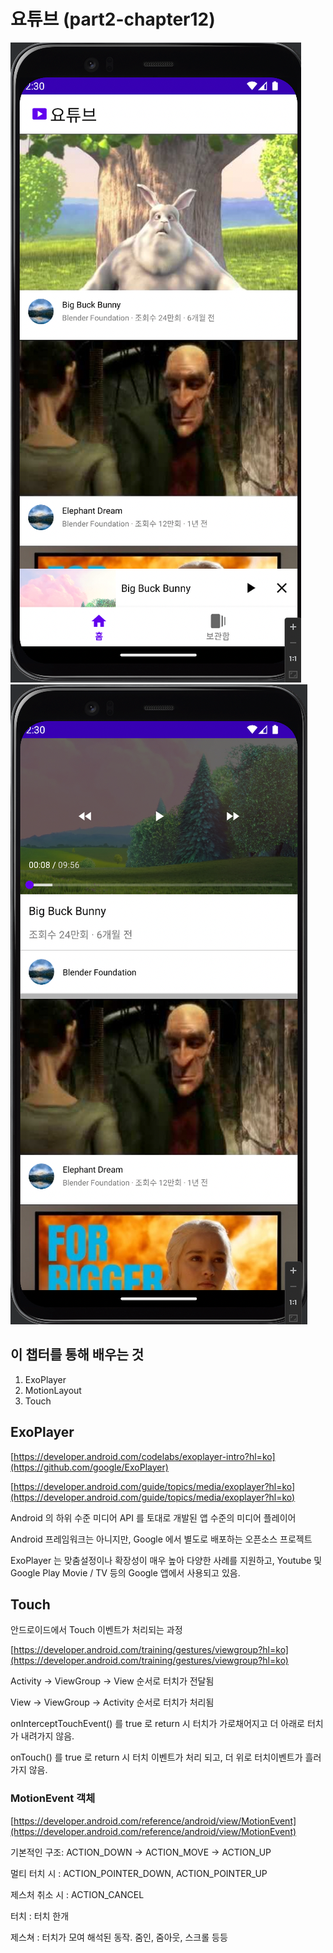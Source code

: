 
# 요튜브 (part2-chapter12)

![1](./screenshot/1.png)
![2](./screenshot/2.png)

## 이 챕터를 통해 배우는 것

1. ExoPlayer
2. MotionLayout
3. Touch

## ExoPlayer

[https://developer.android.com/codelabs/exoplayer-intro?hl=ko](https://github.com/google/ExoPlayer)

[https://developer.android.com/guide/topics/media/exoplayer?hl=ko](https://developer.android.com/guide/topics/media/exoplayer?hl=ko)

Android 의 하위 수준 미디어 API 를 토대로 개발된 앱 수준의 미디어 플레이어

Android 프레임워크는 아니지만, Google 에서 별도로 배포하는 오픈소스 프로젝트

ExoPlayer 는 맞춤설정이나 확장성이 매우 높아 다양한 사례를 지원하고, Youtube 및 Google Play Movie / TV 등의 Google 앱에서 사용되고 있음.

## Touch

안드로이드에서 Touch 이벤트가 처리되는 과정

[https://developer.android.com/training/gestures/viewgroup?hl=ko](https://developer.android.com/training/gestures/viewgroup?hl=ko)

Activity → ViewGroup → View 순서로 터치가 전달됨

View → ViewGroup → Activity 순서로 터치가 처리됨

onInterceptTouchEvent() 를 true 로 return 시 터치가 가로채어지고 더 아래로 터치가 내려가지 않음.

onTouch() 를 true 로 return 시 터치 이벤트가 처리 되고, 더 위로 터치이벤트가 흘러가지 않음.

### MotionEvent 객체

[https://developer.android.com/reference/android/view/MotionEvent](https://developer.android.com/reference/android/view/MotionEvent)

기본적인 구조:  ACTION_DOWN → ACTION_MOVE → ACTION_UP

멀티 터치 시 : ACTION_POINTER_DOWN, ACTION_POINTER_UP

제스처 취소 시 : ACTION_CANCEL

터치 : 터치 한개

제스쳐 : 터치가 모여 해석된 동작. 줌인, 줌아웃, 스크롤 등등